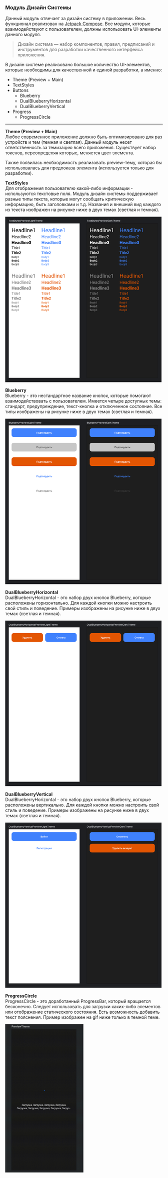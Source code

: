 ### Модуль Дизайн Системы

Данный модуль отвечает за дизайн систему в приложении. Весь функционал реализован на [Jetpack Compose](https://developer.android.com/jetpack/compose). Все модули, которые взаимодействуют с пользователем, должны использовать UI-элементы данного модуля.

> Дизайн система — набор компонентов, правил, предписаний и инструментов для разработки качественного интерфейса приложения.

В дизайн системе реализовано большое количество UI-элементов, которые необходимы для качественной и единой разработки, а именно:

- Theme (Preview + Main)
- TextStyles
- Buttons
    - Blueberry
    - DualBlueberryHorizontal
    - DualBlueberryVertical
- Progress
    - ProgressCircle

---

**Theme (Preview + Main)** <br/>
Любое современное приложение должно быть оптимизировано для раз устройств и тем (темная и светлая). Данный модуль несет ответственность за темизацию всего приложения. 
Существует набор токенов, переопределяя которые, меняется цвет элемента.

Также появилась необходимость реализовать preview-тему, которая бы использовалась для предпоказа элемента (используется только для разработки).

**TextStyles** <br/>
Для отображения пользователю какой-либо информации - используются текстовые поля. Модуль дизайн системы поддерживает разные типы текста, которые могут сообщать критическую информацию, быть заголовками и т.д. Названия и внешний вид каждого из текста изображен на рисунке ниже в двух темах (светлая и темная). 

<img src="https://github.com/coder-chekunkov/plAnt/blob/develop/CoreComposeDesignSystemLib/examples/text_styles_preview.png" alt="TextStyles" width="500"/>

**Blueberry** <br/>
Blueberry - это нестандартное название кнопок, которые помогают взаимодействовать с пользователем. Имеется четыре доступных темы: стандарт, предупреждение, текст-кнопка и отключенное состояние. Все типы изображены на рисунке ниже в двух темах (светлая и темная).

<img src="https://github.com/coder-chekunkov/plAnt/blob/develop/CoreComposeDesignSystemLib/examples/blueberry_preview.png" alt="Blueberry" width="500"/>

**DualBlueberryHorizontal** <br/>
DualBlueberryHorizontal - это набор двух кнопок Blueberry, которые расположены горизонтально. Для каждой кнопки можно настроить свой стиль и поведение. Примеры изображены на рисунке ниже в двух темах (светлая и темная).

<img src="https://github.com/coder-chekunkov/plAnt/blob/develop/CoreComposeDesignSystemLib/examples/dual_blueberry_horizontal_preview.png" alt="DualBlueberryHorizontal" width="500"/>

**DualBlueberryVertical** <br/>
DualBlueberryHorizontal - это набор двух кнопок Blueberry, которые расположены вертикально. Для каждой кнопки можно настроить свой стиль и поведение. Примеры изображены на рисунке ниже в двух темах (светлая и темная).

<img src="https://github.com/coder-chekunkov/plAnt/blob/develop/CoreComposeDesignSystemLib/examples/dual_blueberry_vertical_preview.png" alt="DualBlueberryVertical" width="500"/>

**ProgressCircle** <br/>
ProgressCircle - это доработанный ProgressBar, который вращается бесконечно. Следует использовать для загрузки каких-либо элементов или отображение статического состояния. Есть возможность добавить текст пояснения. Пример изображен на gif ниже только в темной теме.

<img src="https://github.com/coder-chekunkov/plAnt/blob/develop/CoreComposeDesignSystemLib/examples/progress_bar_circle_preview.gif" alt="ProgressCircle" width="250"/>
